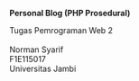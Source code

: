<strong>Personal Blog (PHP Prosedural)</strong>

Tugas Pemrograman Web 2 <br><br>
Norman Syarif<br>
F1E115017<br>
Universitas Jambi<br>

